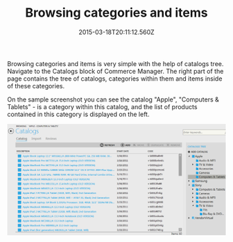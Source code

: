 ﻿---
title: Browsing categories and items
description: Browsing categories and items
layout: docs
date: 2015-03-18T20:11:12.560Z
priority: 1
---
Browsing categories and items is very simple with the help of catalogs tree. Navigate to the Catalogs block of Commerce Manager. The right part of the page contains the tree of catalogs, categories within them and items inside of these categories.

On the sample screenshot you can see the catalog "Apple", "Computers & Tablets" - is a category within this catalog, and the list of products contained in this category is displayed on the left.

<img src="../../../assets/images/docs/020-browsing-categories-and-products.PNG" />

